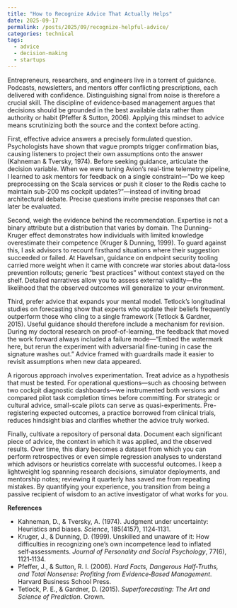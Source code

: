```yaml
---
title: "How to Recognize Advice That Actually Helps"
date: 2025-09-17
permalink: /posts/2025/09/recognize-helpful-advice/
categories: technical
tags:
  - advice
  - decision-making
  - startups
---
```


Entrepreneurs, researchers, and engineers live in a torrent of guidance. Podcasts, newsletters, and mentors offer conflicting prescriptions, each delivered with confidence. Distinguishing signal from noise is therefore a crucial skill. The discipline of evidence‑based management argues that decisions should be grounded in the best available data rather than authority or habit (Pfeffer & Sutton, 2006). Applying this mindset to advice means scrutinizing both the source and the context before acting.

First, effective advice answers a precisely formulated question. Psychologists have shown that vague prompts trigger confirmation bias, causing listeners to project their own assumptions onto the answer (Kahneman & Tversky, 1974). Before seeking guidance, articulate the decision variable. When we were tuning Avion’s real-time telemetry pipeline, I learned to ask mentors for feedback on a single constraint—“Do we keep preprocessing on the Scala services or push it closer to the Redis cache to maintain sub-200 ms cockpit updates?”—instead of inviting broad architectural debate. Precise questions invite precise responses that can later be evaluated.

Second, weigh the evidence behind the recommendation. Expertise is not a binary attribute but a distribution that varies by domain. The Dunning–Kruger effect demonstrates how individuals with limited knowledge overestimate their competence (Kruger & Dunning, 1999). To guard against this, I ask advisors to recount firsthand situations where their suggestion succeeded or failed. At Havelsan, guidance on endpoint security tooling carried more weight when it came with concrete war stories about data-loss prevention rollouts; generic “best practices” without context stayed on the shelf. Detailed narratives allow you to assess external validity—the likelihood that the observed outcomes will generalize to your environment.

Third, prefer advice that expands your mental model. Tetlock’s longitudinal studies on forecasting show that experts who update their beliefs frequently outperform those who cling to a single framework (Tetlock & Gardner, 2015). Useful guidance should therefore include a mechanism for revision. During my doctoral research on proof-of-learning, the feedback that moved the work forward always included a failure mode—“Embed the watermark here, but rerun the experiment with adversarial fine-tuning in case the signature washes out.” Advice framed with guardrails made it easier to revisit assumptions when new data appeared.

A rigorous approach involves experimentation. Treat advice as a hypothesis that must be tested. For operational questions—such as choosing between two cockpit diagnostic dashboards—we instrumented both versions and compared pilot task completion times before committing. For strategic or cultural advice, small-scale pilots can serve as quasi-experiments. Pre-registering expected outcomes, a practice borrowed from clinical trials, reduces hindsight bias and clarifies whether the advice truly worked.

Finally, cultivate a repository of personal data. Document each significant piece of advice, the context in which it was applied, and the observed results. Over time, this diary becomes a dataset from which you can perform retrospectives or even simple regression analyses to understand which advisors or heuristics correlate with successful outcomes. I keep a lightweight log spanning research decisions, simulator deployments, and mentorship notes; reviewing it quarterly has saved me from repeating mistakes. By quantifying your experience, you transition from being a passive recipient of wisdom to an active investigator of what works for you.

**References**

- Kahneman, D., & Tversky, A. (1974). Judgment under uncertainty: Heuristics and biases. *Science*, 185(4157), 1124‑1131.
- Kruger, J., & Dunning, D. (1999). Unskilled and unaware of it: How difficulties in recognizing one’s own incompetence lead to inflated self‑assessments. *Journal of Personality and Social Psychology*, 77(6), 1121‑1134.
- Pfeffer, J., & Sutton, R. I. (2006). *Hard Facts, Dangerous Half‑Truths, and Total Nonsense: Profiting from Evidence‑Based Management*. Harvard Business School Press.
- Tetlock, P. E., & Gardner, D. (2015). *Superforecasting: The Art and Science of Prediction*. Crown.

